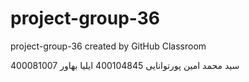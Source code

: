 # project-group-36
project-group-36 created by GitHub Classroom

سید محمد امین پورتوانایی 400104845
ایلیا بهاور 400081007
